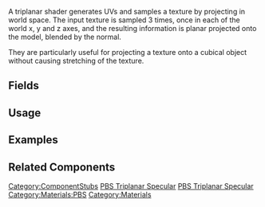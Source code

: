 <languages></languages> <translate>

A triplanar shader generates UVs and samples a texture by projecting in
world space. The input texture is sampled 3 times, once in each of the
world x, y and z axes, and the resulting information is planar projected
onto the model, blended by the normal.

They are particularly useful for projecting a texture onto a cubical
object without causing stretching of the texture.

## Fields

## Usage

## Examples

## Related Components

</translate>

[Category:ComponentStubs](Category:ComponentStubs "wikilink") [PBS
Triplanar Specular](Category:Components{{#translation:}} "wikilink")
[PBS Triplanar
Specular](Category:Components:Assets:Materials:PBS{{#translation:}} "wikilink")
[Category:Materials:PBS](Category:Materials:PBS "wikilink")
[Category:Materials](Category:Materials "wikilink")